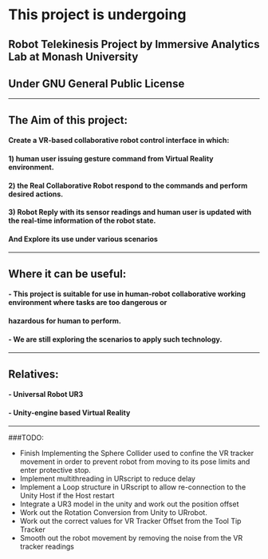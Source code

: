 # This project is undergoing
## Robot Telekinesis Project by Immersive Analytics Lab at Monash University
## Under GNU General Public License

-----
## The Aim of this project:
#### Create a VR-based collaborative robot control interface in which: 
#### 1) human user issuing gesture command from Virtual Reality environment. 
#### 2) the Real Collaborative Robot respond to the commands and perform desired actions. 
#### 3) Robot Reply with its sensor readings and human user is updated with the real-time information of the robot state.
#### And Explore its use under various scenarios


-----
## Where it can be useful:
#### - This project is suitable for use in human-robot collaborative working environment where tasks are too dangerous or
#### hazardous for human to perform. 
#### - We are still exploring the scenarios to apply such technology.

-----
## Relatives:
#### - Universal Robot UR3
#### - Unity-engine based Virtual Reality

-----

###TODO:

- Finish Implementing the Sphere Collider used to confine the VR tracker movement in order to prevent robot from moving to its pose limits and enter protective stop.
- Implement multithreading in URscript to reduce delay
- Implement a Loop structure in URscript to allow re-connection to the Unity Host if the Host restart
- Integrate a UR3 model in the unity and work out the position offset
- Work out the Rotation Conversion from Unity to URrobot.
- Work out the correct values for VR Tracker Offset from the Tool Tip Tracker
- Smooth out the robot movement by removing the noise from the VR tracker readings
